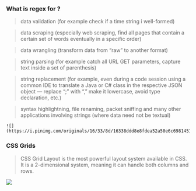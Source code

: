 ### What is regex for ?

   > data validation (for example check if a time string i well-formed)

   > data scraping (especially web scraping, find all pages that contain a certain set of words eventually in a specific order)

   > data wrangling (transform data from “raw” to another format)

   > string parsing (for example catch all URL GET parameters, capture text inside a set of parenthesis)

   > string replacement (for example, even during a code session using a common IDE to translate a Java or C# class in the
    respective JSON object — replace “;” with “,” make it lowercase, avoid type declaration, etc.)

   > syntax highlightning, file renaming, packet sniffing and many other applications involving strings (where data need not be textual)

    ![](https://i.pinimg.com/originals/16/33/8d/16338ddd8e8fdea52a50e6c6981451f3.png)
    
   ### CSS Grids

   > CSS Grid Layout is the most powerful layout system available in CSS. It is a 2-dimensional system, meaning it can handle both columns and rows.

   ![](https://i.pinimg.com/originals/c9/37/12/c937129ef603f5ebb6127f8de8f2f962.png)
